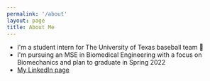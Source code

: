```yaml
---
permalink: '/about'
layout: page
title: About Me
---
```


- I'm a student intern for The University of Texas baseball team 🤘
- I'm pursuing an MSE in Biomedical Engineering with a focus on Biomechanics and plan to graduate in Spring 2022
- [My LinkedIn page](https://www.linkedin.com/in/miles-okamoto/)


